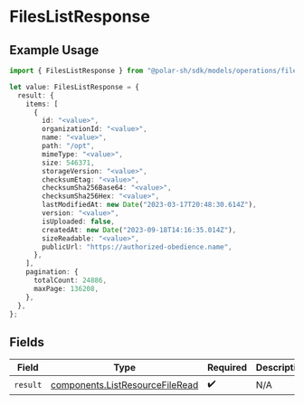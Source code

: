 # FilesListResponse

## Example Usage

```typescript
import { FilesListResponse } from "@polar-sh/sdk/models/operations/fileslist.js";

let value: FilesListResponse = {
  result: {
    items: [
      {
        id: "<value>",
        organizationId: "<value>",
        name: "<value>",
        path: "/opt",
        mimeType: "<value>",
        size: 546371,
        storageVersion: "<value>",
        checksumEtag: "<value>",
        checksumSha256Base64: "<value>",
        checksumSha256Hex: "<value>",
        lastModifiedAt: new Date("2023-03-17T20:48:30.614Z"),
        version: "<value>",
        isUploaded: false,
        createdAt: new Date("2023-09-18T14:16:35.014Z"),
        sizeReadable: "<value>",
        publicUrl: "https://authorized-obedience.name",
      },
    ],
    pagination: {
      totalCount: 24886,
      maxPage: 136208,
    },
  },
};
```

## Fields

| Field                                                                              | Type                                                                               | Required                                                                           | Description                                                                        |
| ---------------------------------------------------------------------------------- | ---------------------------------------------------------------------------------- | ---------------------------------------------------------------------------------- | ---------------------------------------------------------------------------------- |
| `result`                                                                           | [components.ListResourceFileRead](../../models/components/listresourcefileread.md) | :heavy_check_mark:                                                                 | N/A                                                                                |